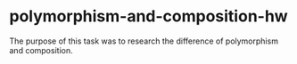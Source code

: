 # polymorphism-and-composition-hw

The purpose of this task was to research the difference of polymorphism and composition. 
